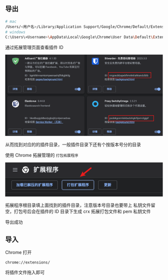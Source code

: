 ## 导出

```bash
# mac
/Users/<用户名>/Library/Application Support/Google/Chrome/Default/Extensions
# windows
C:\Users\<Username>\AppData\Local\Google\Chrome\User Data\Default\Extensions
```

通过拓展管理页面查看插件 ID

![](assets/Pasted%20image%2020230404103733.png)

从而找到对应的的插件目录，一般插件目录下还有个按版本号分的目录

使用 Chrome 拓展管理的 `打包拓展程序` 

![](assets/Pasted%20image%2020230404103851.png)

拓展程序根目录填上面找到的插件目录，注意版本号目录也要带上
私钥文件留空，打包号后会在插件的 ID 目录下生成 crx 拓展打包文件和 pem 私钥文件

导出成功

## 导入

Chrome 打开 

```
chrome://extensions/
```

将插件文件拖入即可
